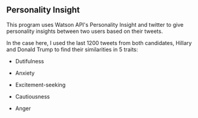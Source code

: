 ## Personality Insight

This program uses Watson API's Personality Insight and twitter to give personality insights between two users based on their tweets.

In the case here, I used the last 1200 tweets from both candidates, Hillary and Donald Trump to find their similarities in 5 traits:

* Dutifulness

* Anxiety

* Excitement-seeking

* Cautiousness

* Anger
